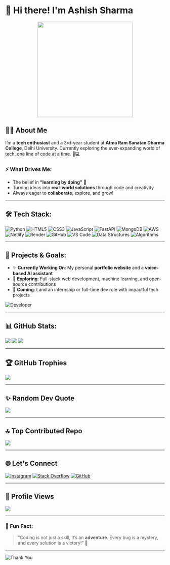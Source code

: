 # 👋 Hi there! I'm **Ashish Sharma** 
<p align="center">
  <img src="https://media0.giphy.com/media/v1.Y2lkPTc5MGI3NjExbDdyamkyNDd2YjNrbnljeHNwNmUycDZ2NjZ2em04enNteHp0OTEzZyZlcD12MV9pbnRlcm5hbF9naWZfYnlfaWQmY3Q9cw/igRW3jH2LcCVzMqi5F/giphy.gif" width="300" />
</p>

## 👨‍💻 About Me

I’m a **tech enthusiast** and a 3rd-year student at **Atma Ram Sanatan Dharma College**, Delhi University. Currently exploring the ever-expanding world of tech, one line of code at a time. 🧠💻

### ⚡️ What Drives Me:
- The belief in **“learning by doing”** 🔁
- Turning ideas into **real-world solutions** through code and creativity
- Always eager to **collaborate**, explore, and grow!

---

## 🛠️ Tech Stack:
![Python](https://img.shields.io/badge/python-%2314354C.svg?style=plastic&logo=python&logoColor=white)
![HTML5](https://img.shields.io/badge/html5-%23E34F26.svg?style=plastic&logo=html5&logoColor=white)
![CSS3](https://img.shields.io/badge/css3-%231572B6.svg?style=plastic&logo=css3&logoColor=white)
![JavaScript](https://img.shields.io/badge/javascript-%23F7DF1E.svg?style=plastic&logo=javascript&logoColor=black)
![FastAPI](https://img.shields.io/badge/FastAPI-009688?style=flat&logo=fastapi&logoColor=white)
![MongoDB](https://img.shields.io/badge/MongoDB-47A248?style=flat&logo=mongodb&logoColor=white)
![AWS](https://img.shields.io/badge/AWS-232F3E?style=flat&logo=amazon-aws&logoColor=white)
![Netlify](https://img.shields.io/badge/Netlify-00C7B7?style=flat&logo=netlify&logoColor=white)
![Render](https://img.shields.io/badge/Render-46E3B7?style=flat&logo=render&logoColor=black)
![GitHub](https://img.shields.io/badge/github-%23121011.svg?style=plastic&logo=github&logoColor=white)
![VS Code](https://img.shields.io/badge/VS%20Code-%23007ACC.svg?style=plastic&logo=visual-studio-code&logoColor=white)
![Data Structures](https://img.shields.io/badge/Data%20Structures-%23FF6F61.svg?style=plastic)
![Algorithms](https://img.shields.io/badge/Algorithms-%234CAF50.svg?style=plastic)

---

## 🚀 Projects & Goals:
- ✨ **Currently Working On**: My personal **portfolio website** and a **voice-based AI assistant**
- 🧠 **Exploring**: Full-stack web development, machine learning, and open-source contributions
- 🎯 **Coming**: Land an internship or full-time dev role with impactful tech projects

![Developer](https://media4.giphy.com/media/v1.Y2lkPTc5MGI3NjExMDA3Y2ozbzhpeDViN2tlbWtnZzBsbTRqN3hpajY5NG5sMDZxd3R4ayZlcD12MV9pbnRlcm5hbF9naWZfYnlfaWQmY3Q9cw/f7omQNmgiyjj5sffvZ/giphy.gif)

---

## 📊 GitHub Stats:
![](https://github-readme-stats.vercel.app/api?username=Ai-ash&theme=tokyonight&hide_border=false&include_all_commits=true&count_private=true)
![](https://github-readme-streak-stats.herokuapp.com/?user=Ai-ash&theme=tokyonight&hide_border=false)
![](https://github-readme-stats.vercel.app/api/top-langs/?username=Ai-ash&theme=tokyonight&hide_border=false&layout=compact)

---

## 🏆 GitHub Trophies
![](https://github-profile-trophy.vercel.app/?username=Ai-ash&theme=tokyonight&no-frame=false&no-bg=true&margin-w=4)

---

## ✨ Random Dev Quote
![](https://quotes-github-readme.vercel.app/api?type=horizontal&theme=merko)

---

## 🔝 Top Contributed Repo
![](https://github-contributor-stats.vercel.app/api?username=Ai-ash&limit=5&theme=tokyonight&combine_all_yearly_contributions=true)

---

## 🌐 Let's Connect

[![Instagram](https://img.shields.io/badge/Instagram-%23E4405F.svg?logo=Instagram&logoColor=white)](https://instagram.com/0.ashish.0)
[![Stack Overflow](https://img.shields.io/badge/-Stackoverflow-FE7A16?logo=stack-overflow&logoColor=white)](https://stackoverflow.com/users/17043304)
[![GitHub](https://img.shields.io/badge/GitHub-%23121011.svg?logo=github&logoColor=white)](https://github.com/Ai-ash)

---

## 👀 Profile Views
[![](https://visitcount.itsvg.in/api?id=Ai-ash&label=Profile%20Views&icon=0&pretty=true)](https://visitcount.itsvg.in)

---

### 💬 Fun Fact:
> “Coding is not just a skill, it’s an **adventure**. Every bug is a mystery, and every solution is a victory!” 🎯

---

![Thank You](https://media4.giphy.com/media/v1.Y2lkPTc5MGI3NjExdHk5dTI3d3gxcHk3MjU4OHBhbmE5NWw0ODZ2NndsN2QwaGw3cGdlZCZlcD12MV9pbnRlcm5hbF9naWZfYnlfaWQmY3Q9cw/MbCh4dn4bUq1JZdtEz/giphy.gif)
